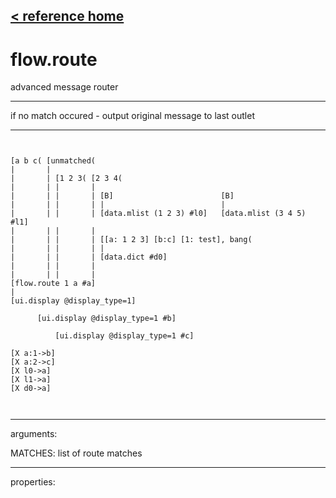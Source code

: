 [< reference home](ceammc_lib.html)
---

# flow.route


advanced message router

---

if no match occured - output original message to last outlet<br>


---


```


[a b c( [unmatched(
|       |
|       | [1 2 3( [2 3 4(
|       | |       |
|       | |       | [B]                        [B]
|       | |       | |                          |
|       | |       | [data.mlist (1 2 3) #l0]   [data.mlist (3 4 5) #l1]
|       | |       |
|       | |       | [[a: 1 2 3] [b:c] [1: test], bang(
|       | |       | |
|       | |       | [data.dict #d0]
|       | |       |
|       | |       |
[flow.route 1 a #a]
|
[ui.display @display_type=1]

      [ui.display @display_type=1 #b]

          [ui.display @display_type=1 #c]

[X a:1->b]
[X a:2->c]
[X l0->a]
[X l1->a]
[X d0->a]

            
```

---
arguments:

MATCHES: list of route matches<br>

---
properties:


